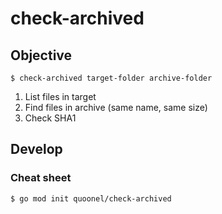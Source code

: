 check-archived
==============

Objective
---------

```
$ check-archived target-folder archive-folder
```

1. List files in target
2. Find files in archive (same name, same size)
3. Check SHA1

Develop
-------

### Cheat sheet

```
$ go mod init quoonel/check-archived
```